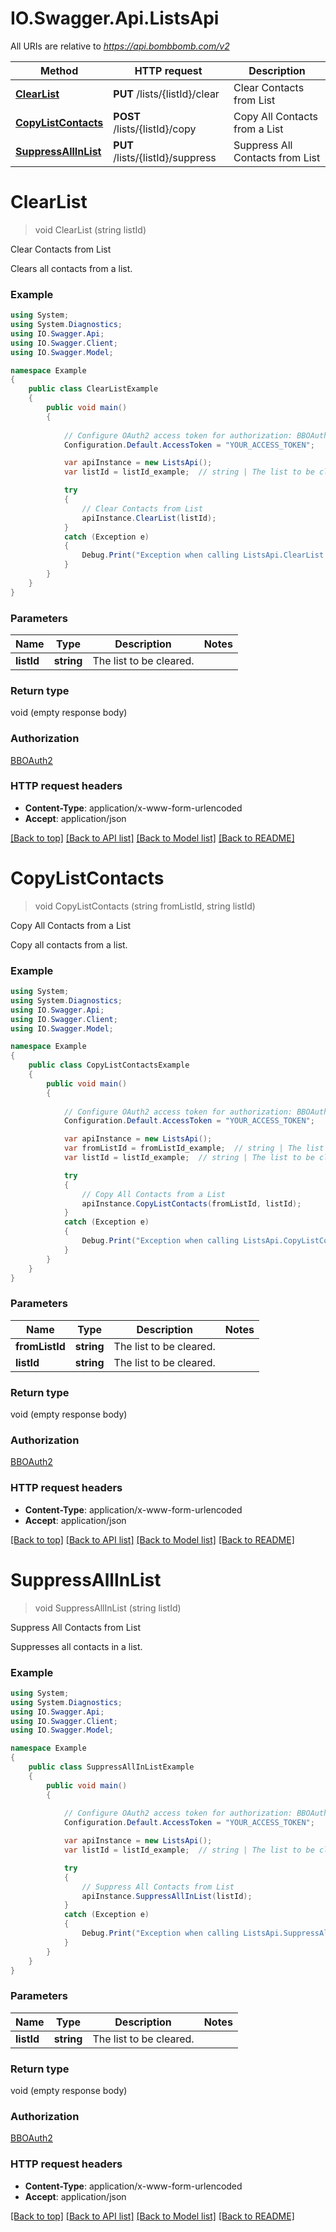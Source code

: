 # IO.Swagger.Api.ListsApi

All URIs are relative to *https://api.bombbomb.com/v2*

Method | HTTP request | Description
------------- | ------------- | -------------
[**ClearList**](ListsApi.md#clearlist) | **PUT** /lists/{listId}/clear | Clear Contacts from List
[**CopyListContacts**](ListsApi.md#copylistcontacts) | **POST** /lists/{listId}/copy | Copy All Contacts from a List
[**SuppressAllInList**](ListsApi.md#suppressallinlist) | **PUT** /lists/{listId}/suppress | Suppress All Contacts from List


<a name="clearlist"></a>
# **ClearList**
> void ClearList (string listId)

Clear Contacts from List

Clears all contacts from a list.

### Example
```csharp
using System;
using System.Diagnostics;
using IO.Swagger.Api;
using IO.Swagger.Client;
using IO.Swagger.Model;

namespace Example
{
    public class ClearListExample
    {
        public void main()
        {
            
            // Configure OAuth2 access token for authorization: BBOAuth2
            Configuration.Default.AccessToken = "YOUR_ACCESS_TOKEN";

            var apiInstance = new ListsApi();
            var listId = listId_example;  // string | The list to be cleared.

            try
            {
                // Clear Contacts from List
                apiInstance.ClearList(listId);
            }
            catch (Exception e)
            {
                Debug.Print("Exception when calling ListsApi.ClearList: " + e.Message );
            }
        }
    }
}
```

### Parameters

Name | Type | Description  | Notes
------------- | ------------- | ------------- | -------------
 **listId** | **string**| The list to be cleared. | 

### Return type

void (empty response body)

### Authorization

[BBOAuth2](../README.md#BBOAuth2)

### HTTP request headers

 - **Content-Type**: application/x-www-form-urlencoded
 - **Accept**: application/json

[[Back to top]](#) [[Back to API list]](../README.md#documentation-for-api-endpoints) [[Back to Model list]](../README.md#documentation-for-models) [[Back to README]](../README.md)

<a name="copylistcontacts"></a>
# **CopyListContacts**
> void CopyListContacts (string fromListId, string listId)

Copy All Contacts from a List

Copy all contacts from a list.

### Example
```csharp
using System;
using System.Diagnostics;
using IO.Swagger.Api;
using IO.Swagger.Client;
using IO.Swagger.Model;

namespace Example
{
    public class CopyListContactsExample
    {
        public void main()
        {
            
            // Configure OAuth2 access token for authorization: BBOAuth2
            Configuration.Default.AccessToken = "YOUR_ACCESS_TOKEN";

            var apiInstance = new ListsApi();
            var fromListId = fromListId_example;  // string | The list to be cleared.
            var listId = listId_example;  // string | The list to be cleared.

            try
            {
                // Copy All Contacts from a List
                apiInstance.CopyListContacts(fromListId, listId);
            }
            catch (Exception e)
            {
                Debug.Print("Exception when calling ListsApi.CopyListContacts: " + e.Message );
            }
        }
    }
}
```

### Parameters

Name | Type | Description  | Notes
------------- | ------------- | ------------- | -------------
 **fromListId** | **string**| The list to be cleared. | 
 **listId** | **string**| The list to be cleared. | 

### Return type

void (empty response body)

### Authorization

[BBOAuth2](../README.md#BBOAuth2)

### HTTP request headers

 - **Content-Type**: application/x-www-form-urlencoded
 - **Accept**: application/json

[[Back to top]](#) [[Back to API list]](../README.md#documentation-for-api-endpoints) [[Back to Model list]](../README.md#documentation-for-models) [[Back to README]](../README.md)

<a name="suppressallinlist"></a>
# **SuppressAllInList**
> void SuppressAllInList (string listId)

Suppress All Contacts from List

Suppresses all contacts in a list.

### Example
```csharp
using System;
using System.Diagnostics;
using IO.Swagger.Api;
using IO.Swagger.Client;
using IO.Swagger.Model;

namespace Example
{
    public class SuppressAllInListExample
    {
        public void main()
        {
            
            // Configure OAuth2 access token for authorization: BBOAuth2
            Configuration.Default.AccessToken = "YOUR_ACCESS_TOKEN";

            var apiInstance = new ListsApi();
            var listId = listId_example;  // string | The list to be cleared.

            try
            {
                // Suppress All Contacts from List
                apiInstance.SuppressAllInList(listId);
            }
            catch (Exception e)
            {
                Debug.Print("Exception when calling ListsApi.SuppressAllInList: " + e.Message );
            }
        }
    }
}
```

### Parameters

Name | Type | Description  | Notes
------------- | ------------- | ------------- | -------------
 **listId** | **string**| The list to be cleared. | 

### Return type

void (empty response body)

### Authorization

[BBOAuth2](../README.md#BBOAuth2)

### HTTP request headers

 - **Content-Type**: application/x-www-form-urlencoded
 - **Accept**: application/json

[[Back to top]](#) [[Back to API list]](../README.md#documentation-for-api-endpoints) [[Back to Model list]](../README.md#documentation-for-models) [[Back to README]](../README.md)

